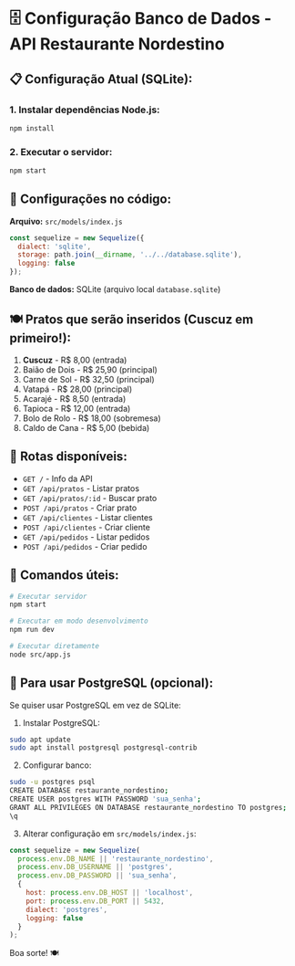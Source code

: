 # 🗄️ Configuração Banco de Dados - API Restaurante Nordestino

## 📋 Configuração Atual (SQLite):

### 1. Instalar dependências Node.js:
```bash
npm install
```

### 2. Executar o servidor:
```bash
npm start
```

## 🎯 Configurações no código:

**Arquivo:** `src/models/index.js`
```javascript
const sequelize = new Sequelize({
  dialect: 'sqlite',
  storage: path.join(__dirname, '../../database.sqlite'),
  logging: false
});
```

**Banco de dados:** SQLite (arquivo local `database.sqlite`)

## 🍽️ Pratos que serão inseridos (Cuscuz em primeiro!):

1. **Cuscuz** - R$ 8,00 (entrada)
2. Baião de Dois - R$ 25,90 (principal)
3. Carne de Sol - R$ 32,50 (principal)
4. Vatapá - R$ 28,00 (principal)
5. Acarajé - R$ 8,50 (entrada)
6. Tapioca - R$ 12,00 (entrada)
7. Bolo de Rolo - R$ 18,00 (sobremesa)
8. Caldo de Cana - R$ 5,00 (bebida)

## 🚀 Rotas disponíveis:

- `GET /` - Info da API
- `GET /api/pratos` - Listar pratos
- `GET /api/pratos/:id` - Buscar prato
- `POST /api/pratos` - Criar prato
- `GET /api/clientes` - Listar clientes
- `POST /api/clientes` - Criar cliente
- `GET /api/pedidos` - Listar pedidos
- `POST /api/pedidos` - Criar pedido

## 🎯 Comandos úteis:

```bash
# Executar servidor
npm start

# Executar em modo desenvolvimento
npm run dev

# Executar diretamente
node src/app.js
```

## 🔄 Para usar PostgreSQL (opcional):

Se quiser usar PostgreSQL em vez de SQLite:

1. Instalar PostgreSQL:
```bash
sudo apt update
sudo apt install postgresql postgresql-contrib
```

2. Configurar banco:
```bash
sudo -u postgres psql
CREATE DATABASE restaurante_nordestino;
CREATE USER postgres WITH PASSWORD 'sua_senha';
GRANT ALL PRIVILEGES ON DATABASE restaurante_nordestino TO postgres;
\q
```

3. Alterar configuração em `src/models/index.js`:
```javascript
const sequelize = new Sequelize(
  process.env.DB_NAME || 'restaurante_nordestino',
  process.env.DB_USERNAME || 'postgres',
  process.env.DB_PASSWORD || 'sua_senha',
  {
    host: process.env.DB_HOST || 'localhost',
    port: process.env.DB_PORT || 5432,
    dialect: 'postgres',
    logging: false
  }
);
```

Boa sorte! 🍽️ 